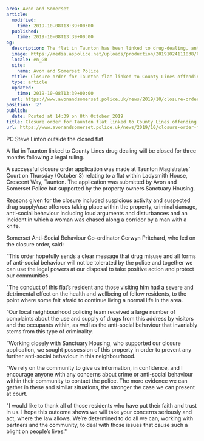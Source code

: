 ```yaml
area: Avon and Somerset
article:
  modified:
    time: 2019-10-08T13:39+00:00
  published:
    time: 2019-10-08T13:39+00:00
og:
  description: The flat in Taunton has been linked to drug-dealing, anti-social behaviour and criminal damage.
  image: https://media.aspolice.net/uploads/production/20191024111838/Closure-order-website-pic.jpg
  locale: en_GB
  site:
    name: Avon and Somerset Police
  title: Closure order for Taunton flat linked to County Lines offending | Avon and Somerset Police
  type: article
  updated:
    time: 2019-10-08T13:39+00:00
  url: https://www.avonandsomerset.police.uk/news/2019/10/closure-order-for-taunton-flat-linked-to-county-lines-offending/
position: '2'
publish:
  date: Posted at 14:39 on 8th October 2019
title: Closure order for Taunton flat linked to County Lines offending | Avon and Somerset Police
url: https://www.avonandsomerset.police.uk/news/2019/10/closure-order-for-taunton-flat-linked-to-county-lines-offending/
```

PC Steve Linton outside the closed flat

A flat in Taunton linked to County Lines drug dealing will be closed for three months following a legal ruling.

A successful closure order application was made at Taunton Magistrates’ Court on Thursday (October 3) relating to a flat within Ladysmith House, Crescent Way, Taunton. The application was submitted by Avon and Somerset Police but supported by the property owners Sanctuary Housing.

Reasons given for the closure included suspicious activity and suspected drug supply/use offences taking place within the property, criminal damage, anti-social behaviour including loud arguments and disturbances and an incident in which a woman was chased along a corridor by a man with a knife.

Somerset Anti-Social Behaviour Co-ordinator Cerwyn Pritchard, who led on the closure order, said:

“This order hopefully sends a clear message that drug misuse and all forms of anti-social behaviour will not be tolerated by the police and together we can use the legal powers at our disposal to take positive action and protect our communities.

"The conduct of this flat’s resident and those visiting him had a severe and detrimental effect on the health and wellbeing of fellow residents, to the point where some felt afraid to continue living a normal life in the area.

“Our local neighbourhood policing team received a large number of complaints about the use and supply of drugs from this address by visitors and the occupants within, as well as the anti-social behaviour that invariably stems from this type of criminality.

“Working closely with Sanctuary Housing, who supported our closure application, we sought possession of this property in order to prevent any further anti-social behaviour in this neighbourhood.

“We rely on the community to give us information, in confidence, and I encourage anyone with any concerns about crime or anti-social behaviour within their community to contact the police. The more evidence we can gather in these and similar situations, the stronger the case we can present at court.

"I would like to thank all of those residents who have put their faith and trust in us. I hope this outcome shows we will take your concerns seriously and act, where the law allows. We’re determined to do all we can, working with partners and the community, to deal with those issues that cause such a blight on people’s lives."
